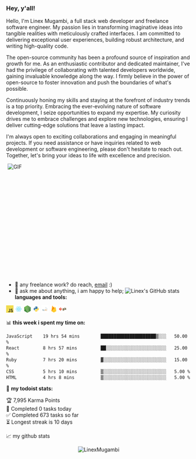 ### Hey, y'all!

Hello, I'm Linex Mugambi, a full stack web developer and freelance software engineer. My passion lies in transforming imaginative ideas into tangible realities with meticulously crafted interfaces. I am committed to delivering exceptional user experiences, building robust architecture, and writing high-quality code.

The open-source community has been a profound source of inspiration and growth for me. As an enthusiastic contributor and dedicated maintainer, I've had the privilege of collaborating with talented developers worldwide, gaining invaluable knowledge along the way. I firmly believe in the power of open-source to foster innovation and push the boundaries of what's possible.

Continuously honing my skills and staying at the forefront of industry trends is a top priority. Embracing the ever-evolving nature of software development, I seize opportunities to expand my expertise. My curiosity drives me to embrace challenges and explore new technologies, ensuring I deliver cutting-edge solutions that leave a lasting impact.

I'm always open to exciting collaborations and engaging in meaningful projects. If you need assistance or have inquiries related to web development or software engineering, please don't hesitate to reach out. Together, let's bring your ideas to life with excellence and precision.


  <img align="right" alt="GIF" src="https://github.com/LinexMugambi/LinexMugambi/blob/master/code.gif?raw=true" width="500" height="320" />
  
- 💼 any freelance work? do reach, [email](linexmugambi254@gmail.com) :)
- 💬 ask me about anything, i am happy to help;
![Linex's GitHub stats](https://github-readme-stats.vercel.app/api?username=anuraghazra&show_icons=true&theme=transparent)
**languages and tools:**  

<code><img height="20" src="https://raw.githubusercontent.com/github/explore/80688e429a7d4ef2fca1e82350fe8e3517d3494d/topics/javascript/javascript.png"></code>
<code><img height="20" src="https://raw.githubusercontent.com/github/explore/80688e429a7d4ef2fca1e82350fe8e3517d3494d/topics/react/react.png"></code>
<code><img height="20" src="https://raw.githubusercontent.com/github/explore/80688e429a7d4ef2fca1e82350fe8e3517d3494d/topics/nodejs/nodejs.png"></code>
<code><img height="20" src="https://raw.githubusercontent.com/github/explore/80688e429a7d4ef2fca1e82350fe8e3517d3494d/topics/python/python.png"></code>
<code><img height="20" src="https://raw.githubusercontent.com/github/explore/80688e429a7d4ef2fca1e82350fe8e3517d3494d/topics/mysql/mysql.png"></code>
<code><img height="20" src="https://raw.githubusercontent.com/github/explore/80688e429a7d4ef2fca1e82350fe8e3517d3494d/topics/firebase/firebase.png"></code>
<code><img height="20" src="https://raw.githubusercontent.com/github/explore/80688e429a7d4ef2fca1e82350fe8e3517d3494d/topics/git/git.png"></code>

📊 **this week i spent my time on:**
<!--START_SECTION:waka-->

```text
JavaScript    19 hrs 54 mins        █████████████████████▒░░░   50.00 %
React         8 hrs 57 mins         ██░░░░░░░░░░░░░░░░░░░░░░░   25.00 %
Ruby          7 hrs 20 mins         ▓░░░░░░░░░░░░░░░░░░░░░░░░   15.00 %
CSS           5 hrs 10 mins         ▒░░░░░░░░░░░░░░░░░░░░░░░░   5.00 %
HTML          4 hrs 8 mins          ▒░░░░░░░░░░░░░░░░░░░░░░░░   5.00 %
```

<!--END_SECTION:waka-->


🚧 **my todoist stats:**
<!-- TODO-IST:START -->
🏆  7,995 Karma Points           
🌸  Completed 0 tasks today           
✅  Completed 673 tasks so far           
⏳  Longest streak is 10 days
<!-- TODO-IST:END -->


📈 my github stats

<p align="center"> <img src="https://github-readme-stats.vercel.app/api?username=LinexMugambi&show_icons=true&theme=gotham" alt="LinexMugambi" />



